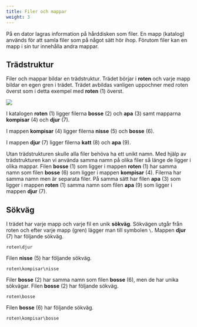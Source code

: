 ```yaml
---
title: Filer och mappar
weight: 3
---
```


På en dator lagras information på hårddisken som filer. En mapp (katalog)
används för att samla filer som på något sätt hör ihop.  Förutom filer kan en
mapp i sin tur innehålla andra mappar. 

## Trädstruktur

Filer och mappar bildar en trädstruktur. Trädet börjar i **roten** och varje
mapp bildar en egen gren i trädet. Trädet avbildas vanligen uppochner med roten
överst som i detta exempel med **roten** (1) överst. 

![](/images/studenttjanster/windows/file-tree-example.png?width=400px)

I katalogen **roten** (1) ligger filerna **bosse** (2) och **apa** (3) samt mapparna
**kompisar** (4) och **djur** (7). 

I mappen **kompisar** (4) ligger filerna **nisse** (5) och **bosse** (6).

I mappen **djur** (7) ligger filerna **katt** (8) och **apa** (9).

Utan trädstrukturen skulle alla filer behöva ha ett unikt namn. Med hjälp av
trädstrukturen kan vi använda samma namn på olika filer så länge de ligger i
olika mappar. Filen **bosse** (1) som ligger i mappen **roten** (1) har samma
namn som filen **bosse** (6) som ligger i mappen **kompisar** (4). Filerna har
samma namn men är separata filer. På samma sätt har filen **apa** (3) som ligger
i mappen **roten** (1) samma namn som filen **apa** (9) som ligger i mappen
**djur** (7). 

## Sökväg

I trädet har varje mapp och varje fil en unik **sökväg**. Sökvägen utgår från
roten och efter varje mapp (gren) lägger man till symbolen `\`. Mappen **djur**
(7) har följande sökväg. 

``` text
roten\djur
```

Filen **nisse** (5) har följande sökväg.

``` text
roten\kompisar\nisse
```

Filer **bosse** (2) har samma namn som filen **bosse** (6), men de har unika
sökvägar. Filen **bosse** (2) har följande sökväg. 

``` text
roten\bosse
```

Filen **bosse** (6) har följande sökväg. 

``` text
roten\kompisar\bosse
```
